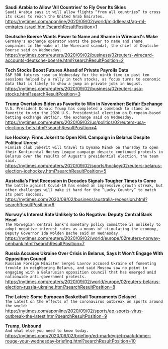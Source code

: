 **Saudi Arabia to Allow 'All Countries' to Fly Over Its Skies**\
`Saudi Arabia says it will allow flights “from all countries” to cross its skies to reach the United Arab Emirates. `\
https://nytimes.com/aponline/2020/09/02/world/middleeast/ap-ml-emirates-israel.html?searchResultPosition=1

**Deutsche Boerse Wants Power to Name and Shame in Wirecard's Wake**\
`Germany's exchange operator wants the power to name and shame companies in the wake of the Wirecard scandal, the chief of Deutsche Boerse said on Wednesday.`\
https://nytimes.com/reuters/2020/09/02/business/02reuters-wirecard-accounts-deutsche-boerse.html?searchResultPosition=2

**Tech Stocks Boost Futures Ahead of Private Payrolls Data**\
`S&P 500 futures rose on Wednesday for the ninth time in past ten sessions helped by a rally in tech stocks, as focus turns to economic data that is likely to show a jump in private jobs in August.`\
https://nytimes.com/reuters/2020/09/02/business/02reuters-usa-stocks.html?searchResultPosition=3

**Trump Overtakes Biden as Favorite to Win in November: Betfair Exchange**\
`U.S. President Donald Trump has completed a comeback to stand as favorite to win the 2020 U.S. Presidential election on European-based betting exchange Betfair, the exchange said on Wednesday.`\
https://nytimes.com/reuters/2020/09/02/us/politics/02reuters-usa-elections-bets.html?searchResultPosition=4

**Ice Hockey: Finns Jokerit to Open KHL Campaign in Belarus Despite Political Unrest**\
`Finnish club Jokerit will travel to Dynamo Minsk on Thursday to open their Kontinental Hockey League campaign despite continued protests in Belarus over the results of August's presidential election, the team said. `\
https://nytimes.com/reuters/2020/09/02/sports/hockey/02reuters-belarus-election-icehockey.html?searchResultPosition=5

**Australia’s First Recession in Decades Signals Tougher Times to Come**\
`The battle against Covid-19 has ended an impressive growth streak, but other challenges will make it hard for the “Lucky Country” to match its past success.`\
https://nytimes.com/2020/09/02/business/australia-recession.html?searchResultPosition=6

**Norway's Interest Rate Unlikely to Go Negative: Deputy Central Bank Head**\
`The Norwegian central bank's monetary policy committee is unlikely to adopt negative interest rates as a means of stimulating the economy, Deputy Governor Ida Wolden Bache said on Wednesday.`\
https://nytimes.com/reuters/2020/09/02/world/europe/02reuters-norway-cenbank.html?searchResultPosition=7

**Russia Accuses Ukraine Over Crisis in Belarus, Says It Won't Engage With Opposition Council**\
`Russian Foreign Minister Sergei Lavrov accused Ukraine of fomenting trouble in neighboring Belarus, and said Moscow saw no point in engaging with a Belarusian opposition council that has emerged amid nationwide anti-government protests. `\
https://nytimes.com/reuters/2020/09/02/world/europe/02reuters-belarus-election-russia-ukraine.html?searchResultPosition=8

**The Latest: Some European Basketball Tournaments Delayed**\
`The Latest on the effects of the coronavirus outbreak on sports around the world:`\
https://nytimes.com/aponline/2020/09/02/sports/ap-sports-virus-outbreak-the-latest.html?searchResultPosition=9

**Trump, Unbound**\
`And what else you need to know today.`\
https://nytimes.com/2020/09/02/briefing/ed-markey-jet-pack-khmer-rouge-your-wednesday-briefing.html?searchResultPosition=10

